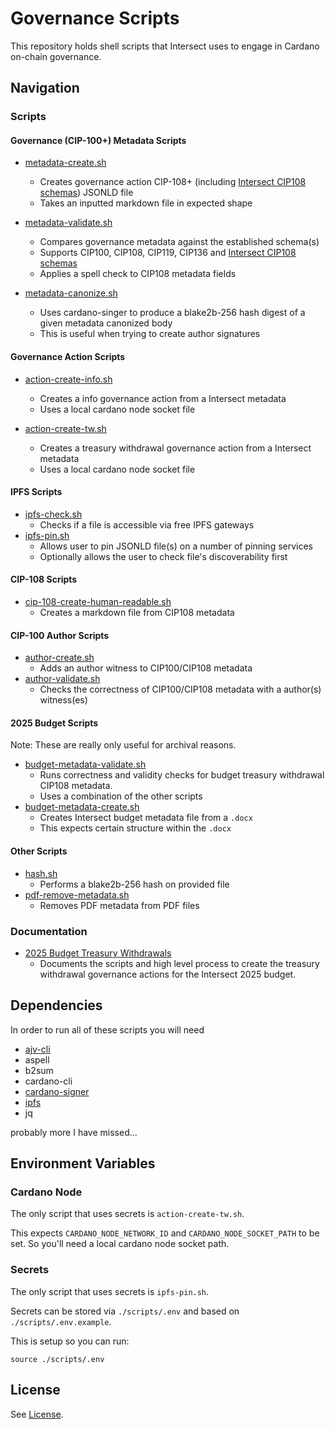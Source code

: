 # Governance Scripts

This repository holds shell scripts that Intersect uses to engage in Cardano on-chain governance.

## Navigation

### Scripts

#### Governance (CIP-100+) Metadata Scripts

- [metadata-create.sh](./scripts/metadata-create.sh)
  - Creates governance action CIP-108+ (including [Intersect CIP108 schemas](https://github.com/IntersectMBO/governance-actions/tree/main/schemas)) JSONLD file
  - Takes an inputted markdown file in expected shape

- [metadata-validate.sh](./scripts/metadata-validate.sh)
  - Compares governance metadata against the established schema(s)
  - Supports CIP100, CIP108, CIP119, CIP136 and [Intersect CIP108 schemas](https://github.com/IntersectMBO/governance-actions/tree/main/schemas)
  - Applies a spell check to CIP108 metadata fields

- [metadata-canonize.sh](./scripts/metadata-canonize.sh)
  - Uses cardano-singer to produce a blake2b-256 hash digest of a given metadata canonized body
  - This is useful when trying to create author signatures

#### Governance Action Scripts

- [action-create-info.sh](./scripts/action-create-info.sh)
  - Creates a info governance action from a Intersect metadata
  - Uses a local cardano node socket file

- [action-create-tw.sh](./scripts/action-create-tw.sh)
  - Creates a treasury withdrawal governance action from a Intersect metadata
  - Uses a local cardano node socket file

#### IPFS Scripts

- [ipfs-check.sh](./scripts/ipfs-check.sh)
  - Checks if a file is accessible via free IPFS gateways
- [ipfs-pin.sh](./scripts/ipfs-pin.sh)
  - Allows user to pin JSONLD file(s) on a number of pinning services
  - Optionally allows the user to check file's discoverability first

#### CIP-108 Scripts

- [cip-108-create-human-readable.sh](./scripts/cip-108-create-human-readable.sh)
  - Creates a markdown file from CIP108 metadata

#### CIP-100 Author Scripts

- [author-create.sh](./scripts/author-create.sh)
  - Adds an author witness to CIP100/CIP108 metadata
- [author-validate.sh](./scripts/author-validate.sh)
  - Checks the correctness of CIP100/CIP108 metadata with a author(s) witness(es)

#### 2025 Budget Scripts

Note: These are really only useful for archival reasons.

- [budget-metadata-validate.sh](./scripts/budget-metadata-validate.sh)
  - Runs correctness and validity checks for budget treasury withdrawal CIP108 metadata.
  - Uses a combination of the other scripts
- [budget-metadata-create.sh](./scripts/budget-metadata-create.sh)
  - Creates Intersect budget metadata file from a `.docx`
  - This expects certain structure within the `.docx`

#### Other Scripts

- [hash.sh](./scripts/hash.sh)
  - Performs a blake2b-256 hash on provided file
- [pdf-remove-metadata.sh](./scripts/pdf-remove-metadata.sh)
  - Removes PDF metadata from PDF files

### Documentation

- [2025 Budget Treasury Withdrawals](./docs/2025-budget-withdrawals.md)
  - Documents the scripts and high level process to create the treasury withdrawal governance actions for the Intersect 2025 budget.

## Dependencies

In order to run all of these scripts you will need

- [ajv-cli](https://www.npmjs.com/package/ajv-cli)
- aspell
- b2sum
- cardano-cli
- [cardano-signer](https://github.com/gitmachtl/cardano-signer)
- [ipfs](https://docs.ipfs.eth.link/install/command-line/)
- jq

probably more I have missed...

## Environment Variables

### Cardano Node

The only script that uses secrets is `action-create-tw.sh`.

This expects `CARDANO_NODE_NETWORK_ID` and `CARDANO_NODE_SOCKET_PATH` to be set.
So you'll need a local cardano node socket path.

### Secrets

The only script that uses secrets is `ipfs-pin.sh`.

Secrets can be stored via `./scripts/.env` and based on `./scripts/.env.example`.

This is setup so you can run:

```shell
source ./scripts/.env
```

## License

See [License](./LICENSE).
